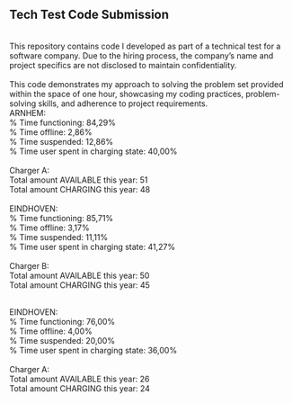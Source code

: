 ## Tech Test Code Submission <br>
<br>
This repository contains code I developed as part of a technical test for a software company. Due to the hiring process, the company’s name and project specifics are not disclosed to maintain confidentiality. <br>
<br>
This code demonstrates my approach to solving the problem set provided within the space of one hour, showcasing my coding practices, problem-solving skills, and adherence to project requirements.
<br>
ARNHEM:<br>
    % Time functioning: 84,29%<br>
    % Time offline: 2,86%<br>
    % Time suspended: 12,86%<br>
    % Time user spent in charging state: 40,00%<br><br>
  Charger A:<br>
  Total amount AVAILABLE this year: 51<br>
  Total amount CHARGING this year: 48<br><br>
EINDHOVEN:<br>
    % Time functioning: 85,71%<br>
    % Time offline: 3,17%<br>
    % Time suspended: 11,11%<br>
    % Time user spent in charging state: 41,27%<br><br>
  Charger B:<br>
  Total amount AVAILABLE this year: 50<br>
  Total amount CHARGING this year: 45<br><br>

EINDHOVEN:<br>
    % Time functioning: 76,00%<br>
    % Time offline: 4,00%<br>
    % Time suspended: 20,00%<br>
    % Time user spent in charging state: 36,00%<br><br>
  Charger A:<br>
  Total amount AVAILABLE this year: 26<br>
  Total amount CHARGING this year: 24<br>
